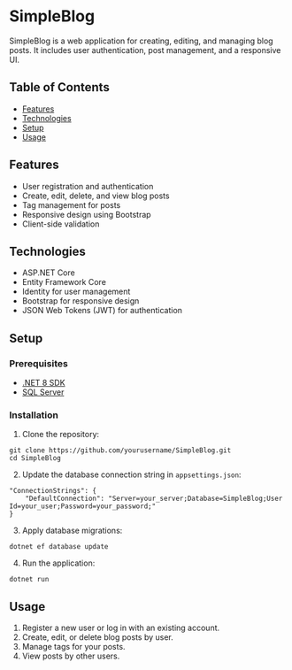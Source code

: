 # SimpleBlog

SimpleBlog is a web application for creating, editing, and managing blog posts. It includes user authentication, post management, and a responsive UI.

## Table of Contents

- [Features](#features)
- [Technologies](#technologies)
- [Setup](#setup)
- [Usage](#usage)


## Features

- User registration and authentication
- Create, edit, delete, and view blog posts
- Tag management for posts
- Responsive design using Bootstrap
- Client-side validation 

## Technologies

- ASP.NET Core
- Entity Framework Core
- Identity for user management
- Bootstrap for responsive design
- JSON Web Tokens (JWT) for authentication

## Setup

### Prerequisites

- [.NET 8 SDK](https://dotnet.microsoft.com/download/dotnet/8.0)
- [SQL Server](https://www.microsoft.com/en-us/sql-server/sql-server-downloads)

### Installation

1. Clone the repository:
```   
git clone https://github.com/yourusername/SimpleBlog.git
cd SimpleBlog
```
2. Update the database connection string in `appsettings.json`:
```
"ConnectionStrings": {
    "DefaultConnection": "Server=your_server;Database=SimpleBlog;User Id=your_user;Password=your_password;"
}
```
3. Apply database migrations:
```
dotnet ef database update
```
4. Run the application:
```
dotnet run
```
## Usage

1. Register a new user or log in with an existing account.
2. Create, edit, or delete blog posts by user.
3. Manage tags for your posts.
4. View posts by other users.


